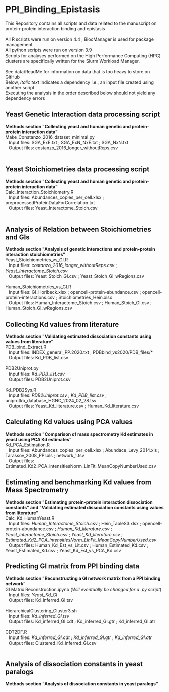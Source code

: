 # PPI_Binding_Epistasis
This Repository contains all scripts and data related to the manuscript on protein-protein interaction binding and epistasis <br>
<br>
All R scripts were run on version 4.4 ; BiocManager is used for package management <br>
All python scripts were run on version 3.9 <br>
Scripts for analyses performed on the High Performance Computing (HPC) clusters are specifically written for the Slurm Workload Manager. <br>
<br>
See data/ReadMe for information on data that is too heavy to store on GitHub <br>
Below, *Italic text* Indicates a dependency i.e., an input file created using another script <br>
Executing the analysis in the order described below should not yield any dependency errors <br>
## Yeast Genetic Interaction data processing script
**Methods section "Collecting yeast and human genetic and protein-protein interaction data"** <br>
Make_Constanzo_2016_dataset_minimal.py <br>
&ensp; Input files: SGA_ExE.txt ; SGA_ExN_NxE.txt ; SGA_NxN.txt <br>
&ensp; Output files: costanzo_2016_longer_withoutReps.csv <br>
<br>
## Yeast Stoichiometries data processing script
**Methods section "Collecting yeast and human genetic and protein-protein interaction data"** <br>
Calc_Interaction_Stoichiometry.R <br>
&ensp; Input files: Abundances_copies_per_cell.xlsx ; preprocessedProteinDataForCorrelation.txt <br>
&ensp; Output files: Yeast_Interactome_Stoich.csv <br>
<br>
## Analysis of Relation between Stoichiometries and GIs
**Methods section "Analysis of genetic interactions and protein-protein interaction stoichiometries"** <br>
Yeast_Stoichiometries_vs_GI.R <br>
&ensp; Input files: *costanzo_2016_longer_withoutReps.csv* ; *Yeast_Interactome_Stoich.csv* <br>
&ensp; Output files: Yeast_Stoich_GI.csv ; Yeast_Stoich_GI_wRegions.csv <br>
<br>
Human_Stoichiometries_vs_GI.R <br>
&ensp; Input files: GI_Horlbeck.xlsx ; opencell-protein-abundance.csv ; opencell-protein-interactions.csv ; Stoichiometries_Hein.xlsx <br>
&ensp; Output files: Human_Interactome_Stoich.csv ; Human_Stoich_GI.csv ; Human_Stoich_GI_wRegions.csv <br>
## Collecting Kd values from literature
**Methods section "Validating estimated dissociation constants using values from literature"**
<br>
PDB_bind_Extract.R <br>
&ensp; Input files: INDEX_general_PP.2020.txt ; PDBbind_vs2020/PDB_files/* <br>
&ensp; Output files: Kd_PDB_list.csv <br>
<br>
PDB2Uniprot.py <br>
&ensp; Input files: *Kd_PDB_list.csv* <br>
&ensp; Output files: PDB2Uniprot.csv <br>
<br>
Kd_PDB2Sys.R <br>
&ensp; Input files: *PDB2Uniprot.csv* ; *Kd_PDB_list.csv* ; uniprotkb_database_HGNC_2024_02_28.tsv <br>
&ensp; Output files: Yeast_Kd_literature.csv ; Human_Kd_literature.csv <br>
## Calculating Kd values using PCA values
**Methods section "Comparison of mass spectrometry Kd estimates in yeast using PCA Kd estimates"** <br>
Kd_PCA_Estimation.R <br>
&ensp; Input files: Abundances_copies_per_cell.xlsx ; Abundace_Levy_2014.xls ; Tarassov_2008_PPI.xls ; network_1.tsv <br>
&ensp; Output files: Estimated_Kd2_PCA_intensitiesNorm_LinFit_MeanCopyNumberUsed.csv <br>
## Estimating and benchmarking Kd values from Mass Spectrometry 
**Methods section "Estimating protein-protein interaction dissociation constants" and "Validating estimated dissociation constants using values from literature"**
<br>
Calc_Kd_HumanYeast.R <br>
&ensp; Input files: *Human_Interactome_Stoich.csv* ; Hein_TableS3.xlsx ; opencell-protein-abundance.csv ; *Human_Kd_literature.csv* ; *Yeast_Interactome_Stoich.csv* ; *Yeast_Kd_literature.csv* ; *Estimated_Kd2_PCA_intensitiesNorm_LinFit_MeanCopyNumberUsed.csv* <br>
&ensp; Output files: Human_Kd_Est_vs_Lit.csv ; Human_Estimated_Kd.csv ; Yeast_Estimated_Kd.csv ; Yeast_Kd_Est_vs_PCA_Kd.csv <br>
## Predicting GI matrix from PPI binding data
**Methods section "Reconstructing a GI network matrix from a PPI binding network"** <br>
GI Matrix Reconstruction.ipynb (*Will eventually be changed for a .py script*) <br>
&ensp; Input files: *Yeast_Kd_GI* <br>
&ensp; Output files: Kd_inferred_GI.tsv <br>
<br>
HierarchicalClustering_Cluster3.sh <br>
&ensp; Input files: *Kd_inferred_GI.tsv* <br>
&ensp; Output files: Kd_inferred_GI.cdt ; Kd_inferred_GI.gtr ; Kd_inferred_GI.atr <br>
<br>
CDT2DF.R <br>
&ensp; Input files: *Kd_inferred_GI.cdt* ; *Kd_inferred_GI.gtr* ; *Kd_inferred_GI.atr* <br>
&ensp; Output files: Clustered_Kd_inferred_GI.csv <br>
<br>
## Analysis of dissociation constants in yeast paralogs
**Methods section "Analysis of dissociation constants in yeast paralogs"** <br>
